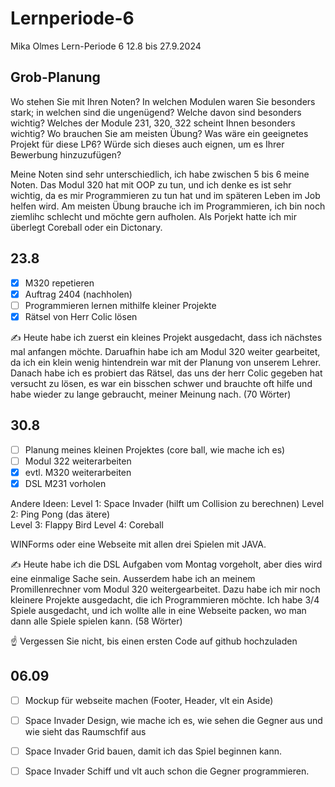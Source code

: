 # Lernperiode-6
Mika Olmes
Lern-Periode 6
12.8 bis 27.9.2024

## Grob-Planung
Wo stehen Sie mit Ihren Noten? In welchen Modulen waren Sie besonders stark; in welchen sind die ungenügend? Welche davon sind besonders wichtig?
Welches der Module 231, 320, 322 scheint Ihnen besonders wichtig? Wo brauchen Sie am meisten Übung?
Was wäre ein geeignetes Projekt für diese LP6? Würde sich dieses auch eignen, um es Ihrer Bewerbung hinzuzufügen?

Meine Noten sind sehr unterschiedlich, ich habe zwischen 5 bis 6 meine Noten.
Das Modul 320 hat mit OOP zu tun, und ich denke es ist sehr wichtig, da es mir Programmieren zu tun hat und im späteren Leben im Job helfen wird.
Am meisten Übung brauche ich im Programmieren, ich bin noch ziemlihc schlecht und möchte gern aufholen.
Als Porjekt hatte ich mir überlegt Coreball oder ein Dictonary.

## 23.8
- [X] M320 repetieren
- [X] Auftrag 2404 (nachholen)
- [ ] Programmieren lernen mithilfe kleiner Projekte
- [X] Rätsel von Herr Colic lösen

✍️ Heute habe ich zuerst ein kleines Projekt ausgedacht, dass ich nächstes mal anfangen möchte. Daruafhin habe ich am Modul 320 weiter gearbeitet, da ich ein klein wenig hintendrein war mit der Planung von unserem Lehrer. Danach habe ich es probiert das Rätsel, das uns der herr Colic gegeben hat versucht zu lösen, es war ein bisschen schwer und brauchte oft hilfe und habe wieder zu lange gebraucht, meiner Meinung nach. (70 Wörter)

## 30.8
- [ ] Planung meines kleinen Projektes (core ball, wie mache ich es)
- [ ] Modul 322 weiterarbeiten
- [X] evtl. M320 weiterarbeiten
- [X] DSL M231 vorholen

Andere Ideen: 
Level 1: Space Invader                (hilft um Collision zu berechnen)
Level 2: Ping Pong (das ätere)    
Level 3: Flappy Bird
Level 4: Coreball              

WINForms oder eine Webseite mit allen drei Spielen mit JAVA.

✍️ Heute habe ich die DSL Aufgaben vom Montag vorgeholt, aber dies wird eine einmalige Sache sein. Ausserdem habe ich an meinem Promillenrechner vom Modul 320 weitergearbeitet. Dazu habe ich mir noch kleinere Projekte ausgedacht, die ich Programmieren möchte. Ich habe 3/4 Spiele ausgedacht, und ich wollte alle in eine Webseite packen, wo man dann alle Spiele spielen kann. (58 Wörter)

☝️ Vergessen Sie nicht, bis einen ersten Code auf github hochzuladen

## 06.09
- [ ] Mockup für webseite machen (Footer, Header, vlt ein Aside)
- [ ] Space Invader Design, wie mache ich es, wie sehen die Gegner aus und wie sieht das Raumschfif aus
- [ ] Space Invader Grid bauen, damit ich das Spiel beginnen kann.
- [ ] Space Invader Schiff und vlt auch schon die Gegner programmieren.

